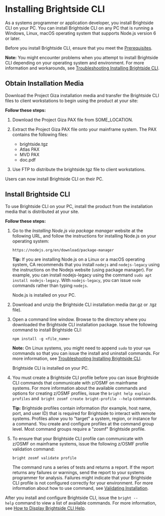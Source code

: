 # Installing Brightside CLI
As a systems programmer or application developer, you install Brightside
CLI on your PC. You can install Brightside CLI on any
PC that is running a Windows, Linux, macOS operating
system that supports Node.js version 6 or
later. 

Before you install Brightside CLI, ensure that you meet the [Prerequisites](precli.md).

**Note:** You might encounter problems when you attempt to install
Brightside CLI depending on your operating system and
environment. For more information and workarounds, see [Troubleshooting Installing Brightside CLI](cli-troubleshootinginstallingcli.md).

## Obtain Installation Media
Download the Project Giza installation media and transfer the Brightside CLI files to client workstations to begin using the product at your site:

**Follow these steps:**

1. Download the Project Giza PAX file from SOME_LOCATION.

2. Extract the Project Giza PAX file onto your mainframe system. The PAX contains the following files:
    - brightside.tgz
    - Atlas PAX
    - MVD PAX
    - doc.pdf

3. Use FTP to distribute the brightside.tgz file to client workstations.

Users can now install Brightside CLI on their PC.


## Install Brightside CLI

To use Brightside CLI on your PC, install the product from the installation media that is distributed at your site. 

**Follow these steps:**

1.  Go to the *Installing Node.js via package manager* website at
    the following URL, and follow the instructions for installing
    Node.js on your operating
    system:
    
    ```https://nodejs.org/en/download/package-manager```

    **Tip:** If you are installing Node.js on a Linux or a macOS
    operating system, CA recommends that you install `nodejs` and
    `nodejs-legacy` using the instructions on the Nodejs website (using
    package manager). For example, you can install nodejs-legacy using
    the command `sudo apt install nodejs-legacy`. With `nodejs-legacy`,
    you can issue `node` commands rather than typing
    `nodejs`.
    
    Node.js is installed on your PC.

2.  Download and unzip the Brightside CLI installation media (tar.gz or .tgz file). 

3.  Open a command line window. Browse to the directory where you
    downloaded the Brightside CLI installation package. Issue the
    following command to install Brightside
    CLI:
    
    ```npm install -g <file_name>```
    
    **Note:** On Linux systems, you might need to append `sudo` to your
    `npm` commands so that you can issue the install and uninstall
    commands. For more information, see [Troubleshooting Installing Brightside CLI](cli-troubleshootinginstallingcli.md).
    
    Brightside CLI is installed on your PC.

4.  You must create a Brightside CLI profile before you can issue
    Brightside CLI commands that communicate with z/OSMF on mainframe
    systems. For more information about the available
    commands and options for creating z/OSMF profiles, issue the `bright help explain profiles` and  `bright zosmf create bright-profile --help` commands.
    
    **Tip:** Brightside profiles contain information (for example, host
    name, port, and user ID) that is required for Brightside to interact
    with remote systems. Profiles allow you to "target" a system,
    region, or instance for a command. You create and configure profiles
    at the command group level. Most command groups require a "zosmf"
    Brightside profile.    

5.  To ensure that your Brightside CLI profile can communicate
    with z/OSMF on mainframe systems, issue the following z/OSMF profile
    validation command:    
   
    ```bright zosmf validate profile```
        
    The command runs a series of tests and returns a report. If the
    report returns any failures or warnings, send the report to your
    systems programmer for analysis. Failures might indicate that your
    Brightside CLI profile is not configured correctly for your
    environment. For more information about how to use command,
    see [Validating Installation](cli-validateInstallation.md).

After you install and configure Brightside CLI, issue the `bright --help` command to view a list of available commands. For more
information, see [How to Display Brightside CLI Help](cli-howtodisplaybrightsidehelp.md).
